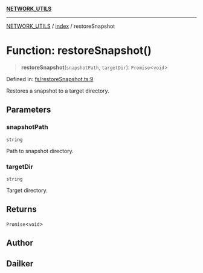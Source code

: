 [**NETWORK_UTILS**](../../README.md)

***

[NETWORK_UTILS](../../README.md) / [index](../README.md) / restoreSnapshot

# Function: restoreSnapshot()

> **restoreSnapshot**(`snapshotPath`, `targetDir`): `Promise`\<`void`\>

Defined in: [fs/restoreSnapshot.ts:9](https://github.com/dailker/everyutil-js/blob/b3e269da55b7d96c15eb37e98c5c4f6b94f05f6f/src/fs/restoreSnapshot.ts#L9)

Restores a snapshot to a target directory.

## Parameters

### snapshotPath

`string`

Path to snapshot directory.

### targetDir

`string`

Target directory.

## Returns

`Promise`\<`void`\>

## Author

## Dailker

